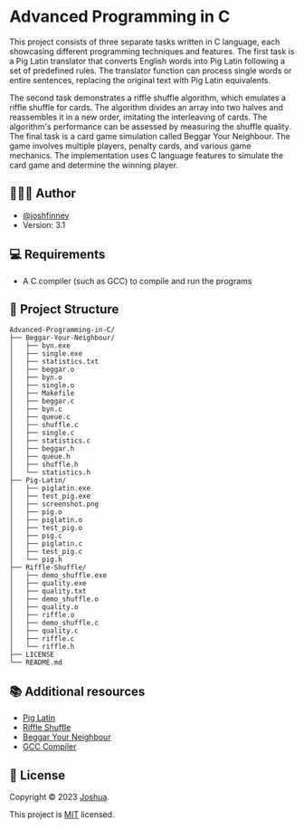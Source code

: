 # Advanced Programming in C

This project consists of three separate tasks written in C language, each showcasing different programming techniques and features. The first task is a Pig Latin translator that converts English words into Pig Latin following a set of predefined rules. The translator function can process single words or entire sentences, replacing the original text with Pig Latin equivalents.

The second task demonstrates a riffle shuffle algorithm, which emulates a riffle shuffle for cards. The algorithm divides an array into two halves and reassembles it in a new order, imitating the interleaving of cards. The algorithm's performance can be assessed by measuring the shuffle quality. The final task is a card game simulation called Beggar Your Neighbour. The game involves multiple players, penalty cards, and various game mechanics. The implementation uses C language features to simulate the card game and determine the winning player.

## 👨🏽‍🎓 Author
- [@joshfinney](https://github.com/joshfinney)
- Version: 3.1

## 💻 Requirements
- A C compiler (such as GCC) to compile and run the programs


## 🌲 Project Structure
```
Advanced-Programming-in-C/
├── Beggar-Your-Neighbour/
│   ├── byn.exe
│   ├── single.exe
│   ├── statistics.txt
│   ├── beggar.o
│   ├── byn.o
│   ├── single.o
│   ├── Makefile
│   ├── beggar.c
│   ├── byn.c
│   ├── queue.c
│   ├── shuffle.c
│   ├── single.c
│   ├── statistics.c
│   ├── beggar.h
│   ├── queue.h
│   ├── shuffle.h
│   └── statistics.h
├── Pig-Latin/
│   ├── piglatin.exe
│   ├── test_pig.exe
│   ├── screenshot.png
│   ├── pig.o
│   ├── piglatin.o
│   ├── test_pig.o
│   ├── pig.c
│   ├── piglatin.c
│   ├── test_pig.c
│   └── pig.h
├── Riffle-Shuffle/
│   ├── demo_shuffle.exe
│   ├── quality.exe
│   ├── quality.txt
│   ├── demo_shuffle.o
│   ├── quality.o
│   ├── riffle.o
│   ├── demo_shuffle.c
│   ├── quality.c
│   ├── riffle.c
│   └── riffle.h
├── LICENSE
└── README.md
```

## 📚 Additional resources
- [Pig Latin](https://en.wikipedia.org/wiki/Pig_Latin#:~:text=Pig%20Latin%20is%20a%20language,to%20create%20such%20a%20suffix.)
- [Riffle Shuffle](https://en.wikipedia.org/wiki/Riffle_shuffle_permutation)
- [Beggar Your Neighbour](https://en.wikipedia.org/wiki/Beggar-my-neighbour)
- [GCC Compiler](https://gcc.gnu.org/)

## 📝 License
Copyright © 2023 [Joshua](https://github.com/joshfinney).

This project is [MIT](https://choosealicense.com/licenses/mit/) licensed.
